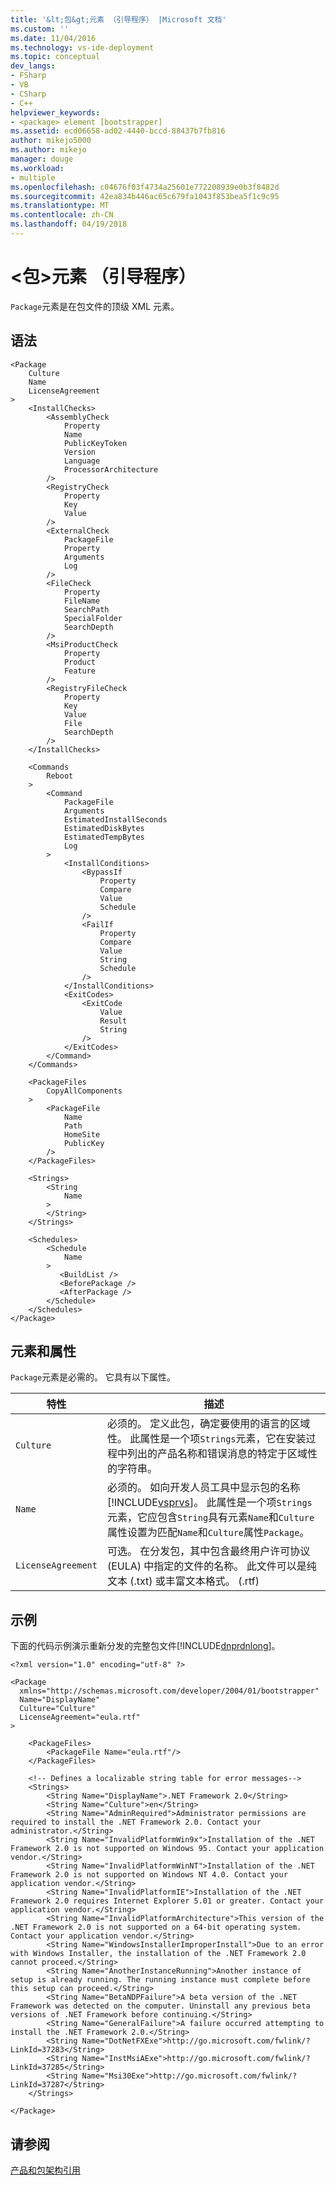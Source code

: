 ```yaml
---
title: '&lt;包&gt;元素 （引导程序） |Microsoft 文档'
ms.custom: ''
ms.date: 11/04/2016
ms.technology: vs-ide-deployment
ms.topic: conceptual
dev_langs:
- FSharp
- VB
- CSharp
- C++
helpviewer_keywords:
- <package> element [bootstrapper]
ms.assetid: ecd06658-ad02-4440-bccd-88437b7fb816
author: mikejo5000
ms.author: mikejo
manager: douge
ms.workload:
- multiple
ms.openlocfilehash: c04676f03f4734a25601e772208939e0b3f8482d
ms.sourcegitcommit: 42ea834b446ac65c679fa1043f853bea5f1c9c95
ms.translationtype: MT
ms.contentlocale: zh-CN
ms.lasthandoff: 04/19/2018
---
```

# <a name="ltpackagegt-element-bootstrapper"></a>&lt;包&gt;元素 （引导程序）
`Package`元素是在包文件的顶级 XML 元素。  
  
## <a name="syntax"></a>语法  
  
```  
<Package  
    Culture  
    Name  
    LicenseAgreement  
>  
    <InstallChecks>  
        <AssemblyCheck   
            Property  
            Name  
            PublicKeyToken  
            Version  
            Language  
            ProcessorArchitecture  
        />  
        <RegistryCheck  
            Property  
            Key  
            Value  
        />  
        <ExternalCheck   
            PackageFile  
            Property  
            Arguments  
            Log  
        />  
        <FileCheck   
            Property  
            FileName  
            SearchPath  
            SpecialFolder  
            SearchDepth  
        />  
        <MsiProductCheck   
            Property  
            Product  
            Feature  
        />  
        <RegistryFileCheck   
            Property  
            Key  
            Value  
            File  
            SearchDepth  
        />  
    </InstallChecks>  
  
    <Commands  
        Reboot  
    >  
        <Command  
            PackageFile  
            Arguments  
            EstimatedInstallSeconds  
            EstimatedDiskBytes  
            EstimatedTempBytes  
            Log  
        >  
            <InstallConditions>  
                <BypassIf   
                    Property  
                    Compare  
                    Value  
                    Schedule  
                />  
                <FailIf   
                    Property  
                    Compare  
                    Value  
                    String  
                    Schedule  
                />  
            </InstallConditions>  
            <ExitCodes>  
                <ExitCode   
                    Value  
                    Result  
                    String  
                />  
            </ExitCodes>  
        </Command>  
    </Commands>  
  
    <PackageFiles  
        CopyAllComponents  
    >  
        <PackageFile   
            Name  
            Path  
            HomeSite  
            PublicKey  
        />  
    </PackageFiles>  
  
    <Strings>  
        <String  
            Name  
        >  
        </String>  
    </Strings>  
  
    <Schedules>  
        <Schedule  
            Name  
        >  
           <BuildList />  
           <BeforePackage />  
           <AfterPackage />  
        </Schedule>  
    </Schedules>  
</Package>  
```  
  
## <a name="elements-and-attributes"></a>元素和属性  
 `Package`元素是必需的。 它具有以下属性。  
  
|特性|描述|  
|---------------|-----------------|  
|`Culture`|必须的。 定义此包，确定要使用的语言的区域性。 此属性是一个项`Strings`元素，它在安装过程中列出的产品名称和错误消息的特定于区域性的字符串。|  
|`Name`|必须的。 如向开发人员工具中显示包的名称[!INCLUDE[vsprvs](../code-quality/includes/vsprvs_md.md)]。 此属性是一个项`Strings`元素，它应包含`String`具有元素`Name`和`Culture`属性设置为匹配`Name`和`Culture`属性`Package`。|  
|`LicenseAgreement`|可选。 在分发包，其中包含最终用户许可协议 (EULA) 中指定的文件的名称。  此文件可以是纯文本 (.txt) 或丰富文本格式。 (.rtf)|  
  
## <a name="example"></a>示例  
 下面的代码示例演示重新分发的完整包文件[!INCLUDE[dnprdnlong](../code-quality/includes/dnprdnlong_md.md)]。  
  
```  
<?xml version="1.0" encoding="utf-8" ?>  
  
<Package  
  xmlns="http://schemas.microsoft.com/developer/2004/01/bootstrapper"  
  Name="DisplayName"  
  Culture="Culture"  
  LicenseAgreement="eula.rtf"  
>  
  
    <PackageFiles>  
        <PackageFile Name="eula.rtf"/>  
    </PackageFiles>  
  
    <!-- Defines a localizable string table for error messages-->  
    <Strings>  
        <String Name="DisplayName">.NET Framework 2.0</String>  
        <String Name="Culture">en</String>  
        <String Name="AdminRequired">Administrator permissions are required to install the .NET Framework 2.0. Contact your administrator.</String>  
        <String Name="InvalidPlatformWin9x">Installation of the .NET Framework 2.0 is not supported on Windows 95. Contact your application vendor.</String>  
        <String Name="InvalidPlatformWinNT">Installation of the .NET Framework 2.0 is not supported on Windows NT 4.0. Contact your application vendor.</String>  
        <String Name="InvalidPlatformIE">Installation of the .NET Framework 2.0 requires Internet Explorer 5.01 or greater. Contact your application vendor.</String>  
        <String Name="InvalidPlatformArchitecture">This version of the .NET Framework 2.0 is not supported on a 64-bit operating system. Contact your application vendor.</String>  
        <String Name="WindowsInstallerImproperInstall">Due to an error with Windows Installer, the installation of the .NET Framework 2.0 cannot proceed.</String>  
        <String Name="AnotherInstanceRunning">Another instance of setup is already running. The running instance must complete before this setup can proceed.</String>  
        <String Name="BetaNDPFailure">A beta version of the .NET Framework was detected on the computer. Uninstall any previous beta versions of .NET Framework before continuing.</String>  
        <String Name="GeneralFailure">A failure occurred attempting to install the .NET Framework 2.0.</String>  
        <String Name="DotNetFXExe">http://go.microsoft.com/fwlink/?LinkId=37283</String>  
        <String Name="InstMsiAExe">http://go.microsoft.com/fwlink/?LinkId=37285</String>  
        <String Name="Msi30Exe">http://go.microsoft.com/fwlink/?LinkId=37287</String>  
    </Strings>  
  
</Package>  
```  
  
## <a name="see-also"></a>请参阅  
 [产品和包架构引用](../deployment/product-and-package-schema-reference.md)